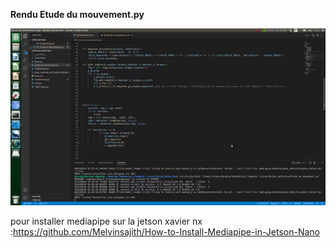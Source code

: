 **Rendu Etude du mouvement.py**

![Analyse de la marche](Analyse_de_la_marche.gif)


pour installer mediapipe sur la jetson xavier nx :https://github.com/Melvinsajith/How-to-Install-Mediapipe-in-Jetson-Nano
